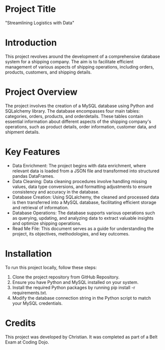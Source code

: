 # Project Title

"Streamlining Logistics with Data"

# Introduction
This project revolves around the development of a comprehensive database system for a shipping company.  The aim is to facilitate efficient management of various aspects of shipping operations, including orders, products, customers, and shipping details.

# Project Overview
The project involves the creation of a MySQL database using Python and SQLalchemy library. The database encompasses four main tables: categories, orders, products, and orderdetails. These tables contain essential information about different aspects of the shipping company's operations, such as product details, order information, customer data, and shipment details.

# Key Features
- Data Enrichment: The project begins with data enrichment, where relevant data is loaded from a JSON file and transformed into structured pandas DataFrames.
- Data Cleaning: Data cleaning procedures involve handling missing values, data type conversions, and formatting adjustments to ensure consistency and accuracy in the database.
- Database Creation: Using SQLalchemy, the cleaned and processed data is then transferred into a MySQL database, facilitating efficient storage and retrieval of information.
- Database Operations: The database supports various operations such as querying, updating, and analyzing data to extract valuable insights and optimize shipping operations.
- Read Me File: This document serves as a guide for understanding the project, its objectives, methodologies, and key outcomes.


# Installation 
To run this project locally, follow these steps:

1. Clone the project repository from GitHub Repository.
2. Ensure you have Python and MySQL installed on your system.
3. Install the required Python packages by running pip install -r requirements.txt.
4. Modify the database connection string in the Python script to match your MySQL credentials.

# Credits
This project was developed by Christian. It was completed as part of a Belt Exam at Coding Dojo.


